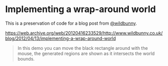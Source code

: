 # Implementing a wrap-around world

This is a preservation of code for a blog post from [@wildbunny](https://github.com/wildbunny).

https://web.archive.org/web/20120416233529/http://www.wildbunny.co.uk/blog/2012/04/13/implementing-a-wrap-around-world

> In this demo you can move the black rectangle around with the mouse, the generated regions are shown as it intersects the world bounds.
